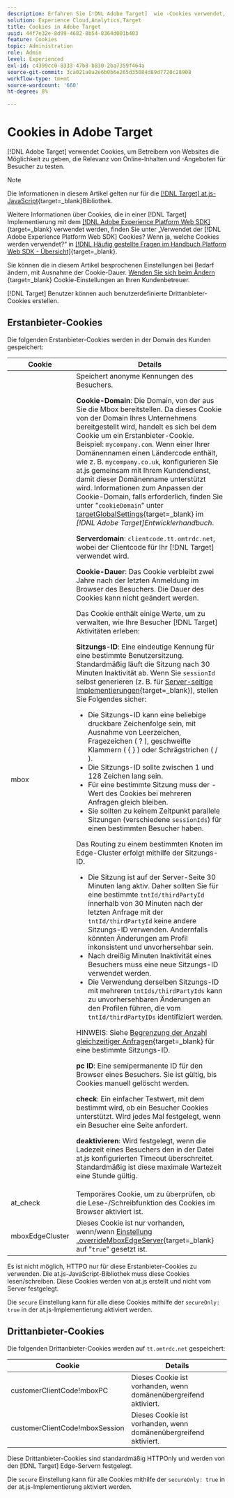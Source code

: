 ```yaml
---
description: Erfahren Sie [!DNL Adobe Target]  wie -Cookies verwendet, um Betreibern von Websites die Möglichkeit zu geben, zu testen, welche Online-Inhalte und -Angebote für Besucher relevanter sind.
solution: Experience Cloud,Analytics,Target
title: Cookies in Adobe Target
uuid: 44f7e32e-8d99-4682-8b54-8364d001b403
feature: Cookies
topic: Administration
role: Admin
level: Experienced
exl-id: c4399cc0-8333-47b8-b830-2ba7359f464a
source-git-commit: 3ca021a0a2e6b0b6e265d35084d89d7720c28908
workflow-type: tm+mt
source-wordcount: '660'
ht-degree: 8%

---
```


# Cookies in Adobe Target

[!DNL Adobe Target] verwendet Cookies, um Betreibern von Websites die Möglichkeit zu geben, die Relevanz von Online-Inhalten und -Angeboten für Besucher zu testen.

>[!NOTE]
>
>Die Informationen in diesem Artikel gelten nur für die [[!DNL Target] at.js-JavaScript](https://experienceleague.adobe.com/docs/target-dev/developer/client-side/at-js-implementation/functions-overview/targetglobalsettings.html?lang=de){target=_blank}Bibliothek.
>
>Weitere Informationen über Cookies, die in einer [!DNL Target] Implementierung mit dem [[!DNL Adobe Experience Platform Web SDK]](https://experienceleague.adobe.com/docs/experience-platform/edge/home.html?lang=de){target=_blank} verwendet werden, finden Sie unter „Verwendet der [!DNL Adobe Experience Platform Web SDK] Cookies? Wenn ja, welche Cookies werden verwendet?“ in [[!DNL Häufig gestellte Fragen im Handbuch Platform Web SDK - Übersicht]](https://experienceleague.adobe.com/docs/experience-platform/edge/web-sdk-faq.html?lang=de){target=_blank}.
>
>Sie können die in diesem Artikel besprochenen Einstellungen bei Bedarf ändern, mit Ausnahme der Cookie-Dauer. [Wenden Sie sich beim Ändern ](https://experienceleague.adobe.com/docs/target/using/cmp-resources-and-contact-information.html?lang=de){target=_blank} Cookie-Einstellungen an Ihren Kundenbetreuer.
>
>[!DNL Target] Benutzer können auch benutzerdefinierte Drittanbieter-Cookies erstellen.

## Erstanbieter-Cookies

Die folgenden Erstanbieter-Cookies werden in der Domain des Kunden gespeichert:

| Cookie | Details |
| --- | --- |
| mbox | Speichert anonyme Kennungen des Besuchers.<P>**Cookie-Domain**: Die Domain, von der aus Sie die Mbox bereitstellen. Da dieses Cookie von der Domain Ihres Unternehmens bereitgestellt wird, handelt es sich bei dem Cookie um ein Erstanbieter-Cookie. Beispiel: `mycompany.com`. Wenn einer Ihrer Domänennamen einen Ländercode enthält, wie z. B. `mycompany.co.uk`, konfigurieren Sie at.js gemeinsam mit Ihrem Kundendienst, damit dieser Domänenname unterstützt wird. Informationen zum Anpassen der Cookie-Domain, falls erforderlich, finden Sie unter &quot;`cookieDomain`&quot; unter [targetGlobalSettings](https://experienceleague.adobe.com/docs/target-dev/developer/client-side/at-js-implementation/functions-overview/targetglobalsettings.html?lang=de){target=_blank} im *[!DNL Adobe Target]Entwicklerhandbuch*.<P>**Serverdomain**: `clientcode.tt.omtrdc.net`, wobei der Clientcode für Ihr [!DNL Target] verwendet wird.<P>**Cookie-Dauer**: Das Cookie verbleibt zwei Jahre nach der letzten Anmeldung im Browser des Besuchers. Die Dauer des Cookies kann nicht geändert werden.<P>Das Cookie enthält einige Werte, um zu verwalten, wie Ihre Besucher [!DNL Target] Aktivitäten erleben:<P>**Sitzungs-ID**: Eine eindeutige Kennung für eine bestimmte Benutzersitzung. Standardmäßig läuft die Sitzung nach 30 Minuten Inaktivität ab. Wenn Sie `sessionId` selbst generieren (z. B. für [Server-seitige Implementierungen](https://experienceleague.adobe.com/docs/target-dev/developer/server-side/server-side-overview.html?lang=de){target=_blank}), stellen Sie Folgendes sicher:<ul><li>Die Sitzungs-ID kann eine beliebige druckbare Zeichenfolge sein, mit Ausnahme von Leerzeichen, Fragezeichen ( ? ), geschweifte Klammern ( { } ) oder Schrägstrichen ( / ).</li><li>Die Sitzungs-ID sollte zwischen 1 und 128 Zeichen lang sein.</li><li>Für eine bestimmte Sitzung muss der -Wert des Cookies bei mehreren Anfragen gleich bleiben.</li><li>Sie sollten zu keinem Zeitpunkt parallele Sitzungen (verschiedene `sessionIds`) für einen bestimmten Besucher haben.</li></ul>Das Routing zu einem bestimmten Knoten im Edge-Cluster erfolgt mithilfe der Sitzungs-ID.<ul><li>Die Sitzung ist auf der Server-Seite 30 Minuten lang aktiv. Daher sollten Sie für eine bestimmte `tntId/thirdPartyId` innerhalb von 30 Minuten nach der letzten Anfrage mit der `tntId/thirdPartyId` keine andere Sitzungs-ID verwenden. Andernfalls könnten Änderungen am Profil inkonsistent und unvorhersehbar sein.</li><li>Nach dreißig Minuten Inaktivität eines Besuchers muss eine neue Sitzungs-ID verwendet werden.</li><li>Die Verwendung derselben Sitzungs-ID mit mehreren `tntIds/thirdPartyIds` kann zu unvorhersehbaren Änderungen an den Profilen führen, die vom `tntId/thirdPartyIDs` identifiziert werden.</li></ul>HINWEIS: Siehe [Begrenzung der Anzahl gleichzeitiger Anfragen](https://experienceleague.adobe.com/docs/target/using/troubleshoot/target-limits.html?lang=de#content-delivery){target=_blank} für eine bestimmte Sitzungs-ID.<P>**pc ID**: Eine semipermanente ID für den Browser eines Besuchers. Sie ist gültig, bis Cookies manuell gelöscht werden.<P>**check**: Ein einfacher Testwert, mit dem bestimmt wird, ob ein Besucher Cookies unterstützt. Wird jedes Mal festgelegt, wenn ein Besucher eine Seite anfordert.<P>**deaktivieren**: Wird festgelegt, wenn die Ladezeit eines Besuchers den in der Datei at.js konfigurierten Timeout überschreitet. Standardmäßig ist diese maximale Wartezeit eine Stunde gültig. |
| at_check | Temporäres Cookie, um zu überprüfen, ob die Lese-/Schreibfunktion des Cookies im Browser aktiviert ist. |
| mboxEdgeCluster | Dieses Cookie ist nur vorhanden, wenn/wenn [ Einstellung „overrideMboxEdgeServer](https://experienceleague.adobe.com/docs/target-dev/developer/client-side/at-js-implementation/functions-overview/targetglobalsettings.html?lang=de){target=_blank} auf &quot;`true`&quot; gesetzt ist. |

Es ist nicht möglich, HTTPO nur für diese Erstanbieter-Cookies zu verwenden. Die at.js-JavaScript-Bibliothek muss diese Cookies lesen/schreiben. Diese Cookies werden von at.js erstellt und nicht vom Server festgelegt.

Die `secure` Einstellung kann für alle diese Cookies mithilfe der `secureOnly: true` in der at.js-Implementierung aktiviert werden.

## Drittanbieter-Cookies

Die folgenden Drittanbieter-Cookies werden auf `tt.omtrdc.net` gespeichert:

| Cookie | Details |
| --- | --- |
| customerClientCode!mboxPC | Dieses Cookie ist vorhanden, wenn domänenübergreifend aktiviert. |
| customerClientCode!mboxSession | Dieses Cookie ist vorhanden, wenn domänenübergreifend aktiviert. |

Diese Drittanbieter-Cookies sind standardmäßig HTTPOnly und werden von den [!DNL Target] Edge-Servern festgelegt.

Die `secure` Einstellung kann für alle Cookies mithilfe der `secureOnly: true` in der at.js-Implementierung aktiviert werden.